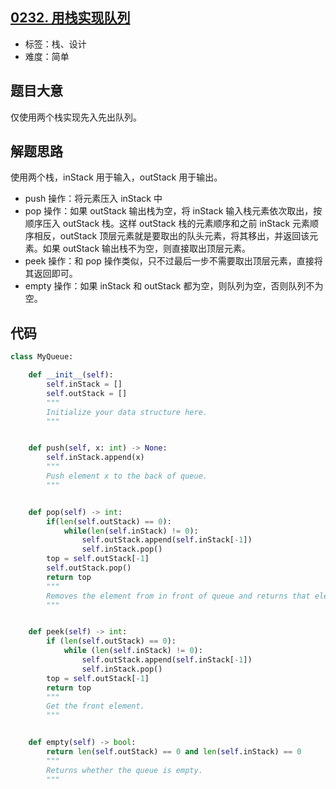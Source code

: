 ## [0232. 用栈实现队列](https://leetcode-cn.com/problems/implement-queue-using-stacks/)

- 标签：栈、设计
- 难度：简单

## 题目大意

仅使用两个栈实现先入先出队列。

## 解题思路

使用两个栈，inStack 用于输入，outStack 用于输出。

- push 操作：将元素压入 inStack 中
- pop 操作：如果 outStack 输出栈为空，将 inStack 输入栈元素依次取出，按顺序压入 outStack 栈。这样 outStack 栈的元素顺序和之前 inStack 元素顺序相反，outStack 顶层元素就是要取出的队头元素，将其移出，并返回该元素。如果 outStack 输出栈不为空，则直接取出顶层元素。
- peek 操作：和 pop 操作类似，只不过最后一步不需要取出顶层元素，直接将其返回即可。
- empty 操作：如果 inStack 和 outStack 都为空，则队列为空，否则队列不为空。

## 代码

```Python
class MyQueue:

    def __init__(self):
        self.inStack = []
        self.outStack = []
        """
        Initialize your data structure here.
        """


    def push(self, x: int) -> None:
        self.inStack.append(x)
        """
        Push element x to the back of queue.
        """


    def pop(self) -> int:
        if(len(self.outStack) == 0):
            while(len(self.inStack) != 0):
                self.outStack.append(self.inStack[-1])
                self.inStack.pop()
        top = self.outStack[-1]
        self.outStack.pop()
        return top
        """
        Removes the element from in front of queue and returns that element.
        """


    def peek(self) -> int:
        if (len(self.outStack) == 0):
            while (len(self.inStack) != 0):
                self.outStack.append(self.inStack[-1])
                self.inStack.pop()
        top = self.outStack[-1]
        return top
        """
        Get the front element.
        """


    def empty(self) -> bool:
        return len(self.outStack) == 0 and len(self.inStack) == 0
        """
        Returns whether the queue is empty.
        """
```

